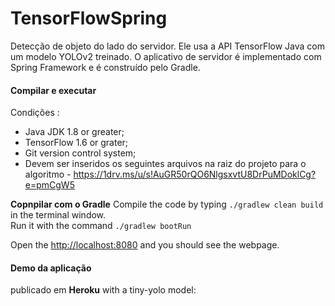 # TensorFlowSpring
Detecção de objeto do lado do servidor. Ele usa a API TensorFlow Java com um modelo YOLOv2 treinado. O aplicativo de servidor é implementado com Spring Framework e é construído pelo Gradle.

#### Compilar e executar

Condições :
- Java JDK 1.8 or greater;
- TensorFlow 1.6 or grater;
- Git version control system;
- Devem ser inseridos os seguintes arquivos na raiz do projeto para o algoritmo - https://1drv.ms/u/s!AuGR50rQO6NlgsxvtU8DrPuMDoklCg?e=pmCgW5


**Copnpilar com o Gradle**
Compile the code by typing `./gradlew clean build` in the terminal window.<br/>
Run it with the command `./gradlew bootRun`

Open the [http://localhost:8080](http://localhost:8080) and you should see the webpage.<br/>

#### Demo da aplicação

publicado em  **Heroku** with a tiny-yolo model: 
